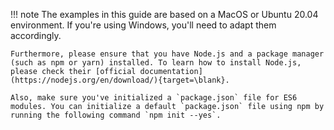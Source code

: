
!!! note
    The examples in this guide are based on a MacOS or Ubuntu 20.04 environment. If you're using Windows, you'll need to adapt them accordingly.
    
    Furthermore, please ensure that you have Node.js and a package manager (such as npm or yarn) installed. To learn how to install Node.js, please check their [official documentation](https://nodejs.org/en/download/){target=\blank}.
    
    Also, make sure you've initialized a `package.json` file for ES6 modules. You can initialize a default `package.json` file using npm by running the following command `npm init --yes`.
